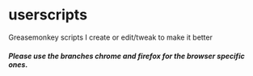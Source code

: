 # userscripts
Greasemonkey scripts I create or edit/tweak to make it better

##### Please use the branches chrome and firefox for the browser specific ones.

